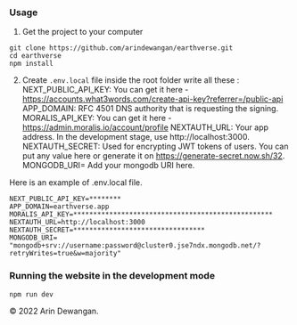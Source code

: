 ### Usage
1. Get the project to your computer
```console
git clone https://github.com/arindewangan/earthverse.git
cd earthverse
npm install
```

2. Create `.env.local` file inside the root folder write all these :
NEXT_PUBLIC_API_KEY: You can get it here - https://accounts.what3words.com/create-api-key?referrer=/public-api
APP_DOMAIN: RFC 4501 DNS authority that is requesting the signing.
MORALIS_API_KEY: You can get it here - https://admin.moralis.io/account/profile
NEXTAUTH_URL: Your app address. In the development stage, use http://localhost:3000.
NEXTAUTH_SECRET: Used for encrypting JWT tokens of users. You can put any value here or generate it on https://generate-secret.now.sh/32. 
MONGODB_URI= Add your mongodb URI here.

Here is  an example of .env.local file.
```
NEXT_PUBLIC_API_KEY=********
APP_DOMAIN=earthverse.app
MORALIS_API_KEY=**************************************************
NEXTAUTH_URL=http://localhost:3000
NEXTAUTH_SECRET=*********************************
MONGODB_URI= "mongodb+srv://username:password@cluster0.jse7ndx.mongodb.net/?retryWrites=true&w=majority"

```

### Running the website in the development mode
```console
npm run dev
```

© 2022 Arin Dewangan.
